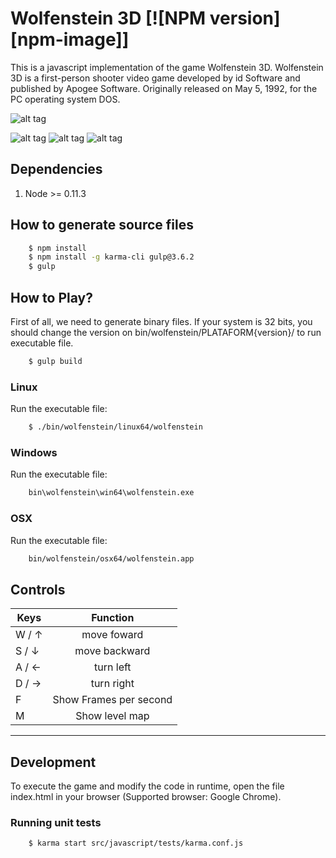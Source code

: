 # Wolfenstein 3D [![NPM version][npm-image]]

This is a javascript implementation of the game Wolfenstein 3D.
Wolfenstein 3D is a first-person shooter video game developed by id Software and published by Apogee Software.
Originally released on May 5, 1992, for the PC operating system DOS.

![alt tag](https://raw.github.com/madureira/wolfenstein/master/src/resources/icons/github-logo.jpg)

![alt tag](https://raw.github.com/madureira/wolfenstein/master/src/resources/icons/screenshot_01.png) ![alt tag](https://raw.github.com/madureira/wolfenstein/master/src/resources/icons/screenshot_02.png) ![alt tag](https://raw.github.com/madureira/wolfenstein/master/src/resources/icons/screenshot_03.png)

## Dependencies

1. Node >= 0.11.3


## How to generate source files

```sh
    $ npm install
    $ npm install -g karma-cli gulp@3.6.2
    $ gulp
```


## How to Play?
First of all, we need to generate binary files.
If your system is 32 bits, you should change the version on bin/wolfenstein/PLATAFORM{version}/ to run executable file.

```sh
    $ gulp build
```

### Linux
Run the executable file:

```sh
    $ ./bin/wolfenstein/linux64/wolfenstein
```

### Windows
Run the executable file:

```sh
    bin\wolfenstein\win64\wolfenstein.exe
```

### OSX
Run the executable file:

```sh
    bin/wolfenstein/osx64/wolfenstein.app
```


## Controls

| Keys          | Function                |
| ------------- |:-----------------------:|
| W / ↑         | move foward             |
| S / ↓         | move backward           |
| A / ←         | turn left               |
| D / →         | turn right              |
| F             | Show Frames per second  |
| M             | Show level map          |


---

## Development
To execute the game and modify the code in runtime, open the file index.html in your browser (Supported browser: Google Chrome).

### Running unit tests

```sh
    $ karma start src/javascript/tests/karma.conf.js
```
